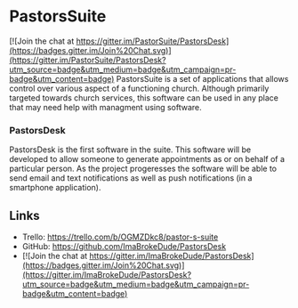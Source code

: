 # PastorsSuite

[![Join the chat at https://gitter.im/PastorSuite/PastorsDesk](https://badges.gitter.im/Join%20Chat.svg)](https://gitter.im/PastorSuite/PastorsDesk?utm_source=badge&utm_medium=badge&utm_campaign=pr-badge&utm_content=badge)
PastorsSuite is a set of applications that allows control over various aspect of a functioning church. Although primarily targeted towards church services, this software can be used in any place that may need help with managment using software.

### PastorsDesk
PastorsDesk is the first software in the suite. This software will be developed to allow someone to generate appointments as or on behalf of a particular person. As the project progeresses the software will be able to send email and text notifications as well as push notifications (in a smartphone application).

Links
------------------------------
* Trello: https://trello.com/b/OGMZDkc8/pastor-s-suite
* GitHub: https://github.com/ImaBrokeDude/PastorsDesk
* [![Join the chat at https://gitter.im/ImaBrokeDude/PastorsDesk](https://badges.gitter.im/Join%20Chat.svg)](https://gitter.im/ImaBrokeDude/PastorsDesk?utm_source=badge&utm_medium=badge&utm_campaign=pr-badge&utm_content=badge)